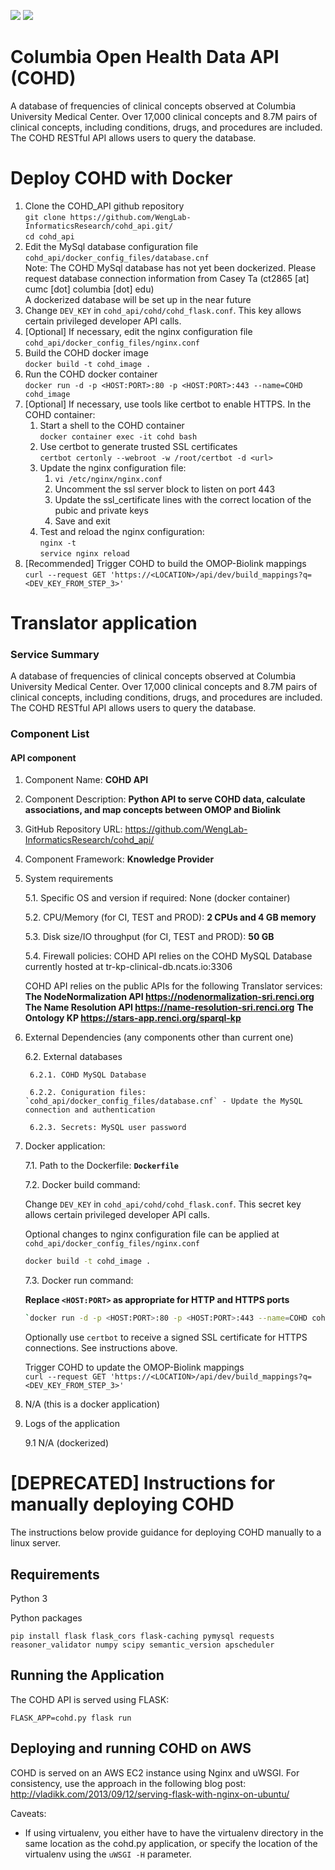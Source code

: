 ![](https://github.com/WengLab-InformaticsResearch/cohd_api/workflows/COHD%20API%20Continuous%20Integration%20Workflow/badge.svg)
![](https://github.com/WengLab-InformaticsResearch/cohd_api/workflows/COHD%20API%20Monitoring%20Workflow/badge.svg)

# Columbia Open Health Data API (COHD)
A database of frequencies of clinical concepts observed at Columbia University Medical Center. Over 17,000 clinical concepts and 8.7M pairs of clinical concepts, including conditions, drugs, and procedures are included. The COHD RESTful API allows users to query the database. 

# Deploy COHD with Docker

1.  Clone the COHD_API github repository  
    `git clone https://github.com/WengLab-InformaticsResearch/cohd_api.git/`  
    `cd cohd_api`
1.  Edit the MySql database configuration file `cohd_api/docker_config_files/database.cnf`  
    Note: The COHD MySql database has not yet been dockerized. Please request database
    connection information from Casey Ta (ct2865 [at] cumc [dot] columbia [dot] edu)  
    A dockerized database will be set up in the near future
1.  Change `DEV_KEY` in `cohd_api/cohd/cohd_flask.conf`. This key allows certain privileged developer API calls.
1.  [Optional] If necessary, edit the nginx configuration file `cohd_api/docker_config_files/nginx.conf`
1.  Build the COHD docker image  
    `docker build -t cohd_image .`
1.  Run the COHD docker container  
    `docker run -d -p <HOST:PORT>:80 -p <HOST:PORT>:443 --name=COHD cohd_image`
1.  [Optional] If necessary, use tools like certbot to enable HTTPS. In the COHD container:
    1.  Start a shell to the COHD container  
        `docker container exec -it cohd bash`
    1.  Use certbot to generate trusted SSL certificates  
        `certbot certonly --webroot -w /root/certbot -d <url>`
    1.  Update the nginx configuration file: 
        1.  `vi /etc/nginx/nginx.conf`
        1.  Uncomment the ssl server block to listen on port 443
        1.  Update the ssl_certificate lines with the correct location of the pubic and private keys
        1.  Save and exit
    1.  Test and reload the nginx configuration:  
        `nginx -t`  
        `service nginx reload`
1.  [Recommended] Trigger COHD to build the OMOP-Biolink mappings    
    `curl --request GET 'https://<LOCATION>/api/dev/build_mappings?q=<DEV_KEY_FROM_STEP_3>'`


# Translator application

### Service Summary
A database of frequencies of clinical concepts observed at Columbia University Medical Center. Over 17,000 clinical concepts and 8.7M pairs of clinical concepts, including conditions, drugs, and procedures are included. The COHD RESTful API allows users to query the database. 

### Component List
#### API component

1. Component Name: **COHD API**

2. Component Description: **Python API to serve COHD data, calculate associations, and map concepts between OMOP and Biolink** 

3. GitHub Repository URL: https://github.com/WengLab-InformaticsResearch/cohd_api/

4. Component Framework: **Knowledge Provider**

5. System requirements

    5.1. Specific OS and version if required: None (docker container)

    5.2. CPU/Memory (for CI, TEST and PROD):  **2 CPUs and 4 GB memory** 

    5.3. Disk size/IO throughput (for CI, TEST and PROD): **50 GB**

    5.4. Firewall policies:
    COHD API relies on the COHD MySQL Database currently hosted at tr-kp-clinical-db.ncats.io:3306

    COHD API relies on the public APIs for the following Translator services:
    **The NodeNormalization API https://nodenormalization-sri.renci.org**
    **The Name Resolution API https://name-resolution-sri.renci.org**
    **The Ontology KP https://stars-app.renci.org/sparql-kp**


6. External Dependencies (any components other than current one)

    6.2. External databases  
    
        6.2.1. COHD MySQL Database  
        
        6.2.2. Coniguration files: `cohd_api/docker_config_files/database.cnf` - Update the MySQL connection and authentication  
        
        6.2.3. Secrets: MySQL user password  

7. Docker application:

    7.1. Path to the Dockerfile: **`Dockerfile`**

    7.2. Docker build command:

    Change `DEV_KEY` in `cohd_api/cohd/cohd_flask.conf`. This secret key allows certain privileged developer API calls.
    
    Optional changes to nginx configuration file can be applied at `cohd_api/docker_config_files/nginx.conf`

    ```bash
    docker build -t cohd_image .
    ```

    7.3. Docker run command:

	**Replace `<HOST:PORT>` as appropriate for HTTP and HTTPS ports**
	
    ```bash
    `docker run -d -p <HOST:PORT>:80 -p <HOST:PORT>:443 --name=COHD cohd_image`
    ```
    
    Optionally use `certbot` to receive a signed SSL certificate for HTTPS connections. See instructions above. 
    
    Trigger COHD to update the OMOP-Biolink mappings    
    `curl --request GET 'https://<LOCATION>/api/dev/build_mappings?q=<DEV_KEY_FROM_STEP_3>'`

8. N/A (this is a docker application)

9. Logs of the application

    9.1 N/A (dockerized)


# [DEPRECATED] Instructions for manually deploying COHD 

The instructions below provide guidance for deploying COHD manually to a linux server.

## Requirements

Python 3

Python packages
```
pip install flask flask_cors flask-caching pymysql requests reasoner_validator numpy scipy semantic_version apscheduler
```

## Running the Application

The COHD API is served using FLASK:

```
FLASK_APP=cohd.py flask run
```

## Deploying and running COHD on AWS
COHD is served on an AWS EC2 instance using Nginx and uWSGI. For consistency, use the approach in the following blog post: http://vladikk.com/2013/09/12/serving-flask-with-nginx-on-ubuntu/

Caveats:

- If using virtualenv, you either have to have the virtualenv directory in the same location as the cohd.py application, or specify the location of the virtualenv using the `uWSGI -H` parameter.
